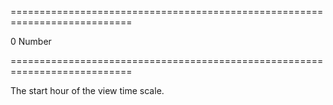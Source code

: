 ===========================================================================
<!--default-->0<!--/default-->
<!--type-->Number<!--/type-->
===========================================================================

<!--shortDescription-->
The start hour of the view time scale.  
<!--/shortDescription-->

<!--fullDescription-->

<!--/fullDescription-->